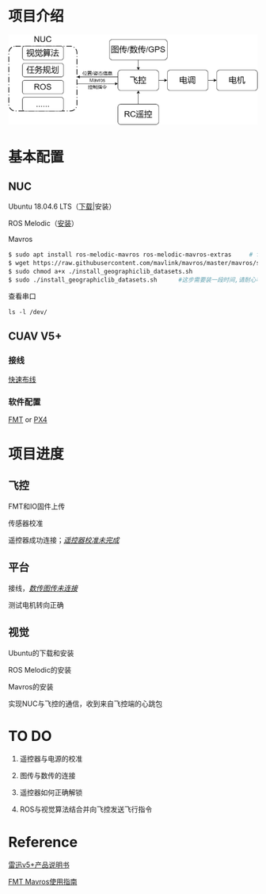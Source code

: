 # 项目介绍

![structure](/Assets/structure.png)

# 基本配置

## NUC

Ubuntu 18.04.6 LTS（[下载](https://releases.ubuntu.com/18.04.6/ubuntu-18.04.6-desktop-amd64.iso)|安装）

ROS Melodic（[安装](https://blog.csdn.net/jianlai_/article/details/123545130)）

Mavros

```bash
$ sudo apt install ros-melodic-mavros ros-melodic-mavros-extras		# for ros-melodic
$ wget https://raw.githubusercontent.com/mavlink/mavros/master/mavros/scripts/install_geographiclib_datasets.sh
$ sudo chmod a+x ./install_geographiclib_datasets.sh
$ sudo ./install_geographiclib_datasets.sh		#这步需要装一段时间,请耐心等待PX4配置
```

查看串口

```
ls -l /dev/
```

## CUAV V5+

### 接线

[快速布线](https://doc.cuav.net/flight-controller/v5-autopilot/zh-hans/quick-start/quick-start-v5+.html)

### 软件配置

[FMT](https://firmament-autopilot.github.io/FMT-DOCS/#/content_ch/introduction/quickstart)	 or	[PX4](http://docs.px4.io/main/zh/)

# 项目进度

## 飞控

FMT和IO固件上传

传感器校准

遥控器成功连接；<u>*遥控器校准未完成*</u>

## 平台

接线，*<u>数传图传未连接</u>*

测试电机转向正确

## 视觉

Ubuntu的下载和安装

ROS Melodic的安装

Mavros的安装

实现NUC与飞控的通信，收到来自飞控端的心跳包

# TO DO

1. 遥控器与电源的校准

2. 图传与数传的连接

3. 遥控器如何正确解锁

4. ROS与视觉算法结合并向飞控发送飞行指令

# Reference

[雷迅v5+产品说明书](https://www.cuav.net/wp-content/uploads/2019/09/V5%E8%AF%B4%E6%98%8E%E4%B9%A60709.pdf)

[FMT Mavros使用指南](https://github.com/vvEverett/Multi-rotor/blob/main/Reference/FMT%20Mavros%E4%BD%BF%E7%94%A8%E6%8C%87%E5%8D%97.pdf)